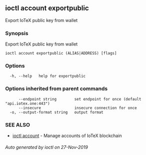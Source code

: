 ## ioctl account exportpublic

Export IoTeX public key from wallet

### Synopsis

Export IoTeX public key from wallet

```
ioctl account exportpublic (ALIAS|ADDRESS) [flags]
```

### Options

```
  -h, --help   help for exportpublic
```

### Options inherited from parent commands

```
      --endpoint string        set endpoint for once (default "api.iotex.one:443")
      --insecure               insecure connection for once
  -o, --output-format string   output format
```

### SEE ALSO

* [ioctl account](ioctl_account.md)	 - Manage accounts of IoTeX blockchain

###### Auto generated by ioctl on 27-Nov-2019
